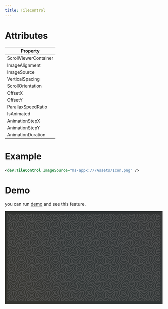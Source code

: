 ```yaml
---
title: TileControl
---
```


# Attributes
|Property|
|-|
|ScrollViewerContainer|
|ImageAlignment|
|ImageSource|
|VerticalSpacing|
|ScrollOrientation|
|OffsetX|
|OffsetY|
|ParallaxSpeedRatio|
|IsAnimated|
|AnimationStepX|
|AnimationStepY|
|AnimationDuration|

# Example

```xml
<dev:TileControl ImageSource="ms-appx:///Assets/Icon.png" />
```

# Demo
you can run [demo](https://github.com/Ghost1372/DevWinUI) and see this feature.

![DevWinUI](https://raw.githubusercontent.com/ghost1372/DevWinUI-Resources/refs/heads/main/DevWinUI-Docs/TileControl.png)

